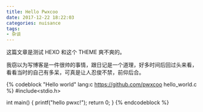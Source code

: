 ```yaml
---
title: Hello Pwxcoo
date: 2017-12-22 18:22:03
categories: nuisance
tags:
- 杂谈
---
```


这篇文章是测试 HEXO 和这个 THEME 爽不爽的。

我窃以为写博客是一件很帅的事情，跟日记是一个道理，好多时间后回过头来看，看看当时的自己有多呆，可真是让人忍俊不禁，前仰后合。

{% codeblock "Hello world" lang:c https://github.com/pwxcoo hello_world.c %}
#include<stdio.h>

int main()
{
    printf("hello pwxc!");
    return 0;
}
{% endcodeblock %}

<!-- ```c
#include<stdio.h>

int main()
{
    printf("hello pwxc!");
    return 0;
}
``` -->